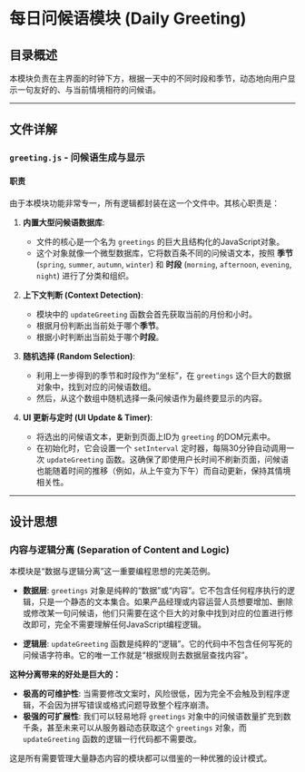 # 每日问候语模块 (Daily Greeting)

## 目录概述

本模块负责在主界面的时钟下方，根据一天中的不同时段和季节，动态地向用户显示一句友好的、与当前情境相符的问候语。

---

## 文件详解

### `greeting.js` - 问候语生成与显示

#### 职责

由于本模块功能非常专一，所有逻辑都封装在这一个文件中。其核心职责是：

1.  **内置大型问候语数据库**:
    -   文件的核心是一个名为 `greetings` 的巨大且结构化的JavaScript对象。
    -   这个对象就像一个微型数据库，它将数百条不同的问候语文本，按照 **季节** (`spring`, `summer`, `autumn`, `winter`) 和 **时段** (`morning`, `afternoon`, `evening`, `night`) 进行了分类和组织。

2.  **上下文判断 (Context Detection)**:
    -   模块中的 `updateGreeting` 函数会首先获取当前的月份和小时。
    -   根据月份判断出当前处于哪个**季节**。
    -   根据小时判断出当前处于哪个**时段**。

3.  **随机选择 (Random Selection)**:
    -   利用上一步得到的季节和时段作为“坐标”，在 `greetings` 这个巨大的数据对象中，找到对应的问候语数组。
    -   然后，从这个数组中随机选择一条问候语作为最终要显示的内容。

4.  **UI 更新与定时 (UI Update & Timer)**:
    -   将选出的问候语文本，更新到页面上ID为 `greeting` 的DOM元素中。
    -   在初始化时，它会设置一个 `setInterval` 定时器，每隔30分钟自动调用一次 `updateGreeting` 函数。这确保了即使用户长时间不刷新页面，问候语也能随着时间的推移（例如，从上午变为下午）而自动更新，保持其情境相关性。

---

## 设计思想

### 内容与逻辑分离 (Separation of Content and Logic)

本模块是“数据与逻辑分离”这一重要编程思想的完美范例。

-   **数据层**: `greetings` 对象是纯粹的“数据”或“内容”。它不包含任何程序执行的逻辑，只是一个静态的文本集合。如果产品经理或内容运营人员想要增加、删除或修改某一句问候语，他们只需要在这个巨大的对象中找到对应的位置进行修改即可，完全不需要理解任何JavaScript编程逻辑。

-   **逻辑层**: `updateGreeting` 函数是纯粹的“逻辑”。它的代码中不包含任何写死的问候语字符串。它的唯一工作就是“根据规则去数据层查找内容”。

**这种分离带来的好处是巨大的：**

-   **极高的可维护性**: 当需要修改文案时，风险很低，因为完全不会触及到程序逻辑，不会因为拼写错误或格式问题导致整个程序崩溃。
-   **极强的可扩展性**: 我们可以轻易地将 `greetings` 对象中的问候语数量扩充到数千条，甚至未来可以从服务器动态获取这个 `greetings` 对象，而 `updateGreeting` 函数的逻辑一行代码都不需要改。

这是所有需要管理大量静态内容的模块都可以借鉴的一种优雅的设计模式。
